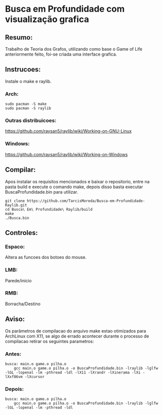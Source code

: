 # Busca em Profundidade com visualização grafica

## Resumo:
Trabalho de Teoria dos Grafos, utilizando como base o Game of Life anteriormente feito, foi-se criada uma interface grafica.

## Instrucoes:
Instale o make e raylib.

### Arch:
```
sudo pacman -S make
sudo pacman -S raylib
``` 

### Outras distribuicoes:
https://github.com/raysan5/raylib/wiki/Working-on-GNU-Linux

### Windows:
https://github.com/raysan5/raylib/wiki/Working-on-Windows

## Compilar:
Apos instalar os requisitos mencionados e baixar o repositorio, entre na pasta build e execute o comando make, depois disso basta executar BuscaProfundidade.bin para utilizar.
```
git clone https://github.com/TarcisMoreda/Busca-em-Profundidade-Raylib.git
cd Busca\ Em\ Profundidade\ Raylib/build
make
./Busca.bin
```

## Controles:
### Espaco:
Altera as funcoes dos botoes do mouse.
### LMB:
Parede/inicio
### RMB:
Borracha/Destino

## Aviso:
Os parâmetros de compilacao do arquivo make estao otimizados para ArchLinux com X11, se algo de errado acontecer durante o processo de compilacao retirar os seguintes parametros:

### Antes:
```
busca: main.o game.o pilha.o
	gcc main.o game.o pilha.o -o BuscaProfundidade.bin -lraylib -lglfw -lGL -lopenal -lm -pthread -ldl -lX11 -lXrandr -lXinerama -lXi -lXxf86vm -lXcursor
```

### Depois:
```
busca: main.o game.o pilha.o
	gcc main.o game.o pilha.o -o BuscaProfundidade.bin -lraylib -lglfw -lGL -lopenal -lm -pthread -ldl
```
